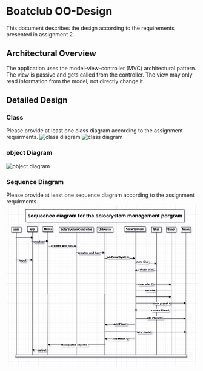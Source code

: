 # Boatclub OO-Design
This document describes the design according to the requirements presented in assignment 2.

## Architectural Overview
The application uses the model-view-controller (MVC) architectural pattern. The view is passive and gets called from the controller. The view may only read information from the model, not directly change it.

## Detailed Design
### Class
Please provide at least one class diagram according to the assignment requirments.
![class diagram](img/class_with_methods.png)
![class diagram](img/class_without_methods.png)
### object Diagram
![object diagram](img/object_diagram_for_SSM.png)
### Sequence Diagram
Please provide at least one sequence diagram according to the assignment requirments.
![sequeence diagram](img/sequeence_diagram_for_SSM.png)